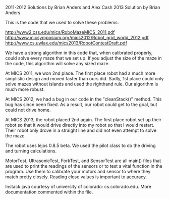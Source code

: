 2011-2012 Solutions by Brian Anders and Alex Cash
2013 Solution by Brian Anders

This is the code that we used to solve these problems:

http://www2.css.edu/mics/RoboMazeMICS_2011.pdf
http://www.micsymposium.org/mics2012/Robot_grid_world_2012.pdf
http://www.cs.uwlax.edu/mics2013/RobotContestDraft.pdf

We have a strong algorithm in this code that, when calibrated properly, could solve every maze that we set up. If you adjust the size of the maze in the code, this algorithm will solve any sized maze.

At MICS 2011, we won 2nd place. The first place robot had a much more simplistic design and moved faster than ours did. Sadly, 1st place could only solve mazes without islands and used the righthand rule. Our algorithm is much more robust.

At MICS 2012, we had a bug in our code in the "cleanStack()" method. This bug has since been fixed. As a result, our robot could get to the goal, but could not drive home.

At MICS 2013, the robot placed 2nd again. The first place robot set up their robot so that it would drive directly into my robot so that I would restart. Their robot only drove in a straight line and did not even attempt to solve the maze. 

The robot uses lejos 0.8.5 beta. We used the pilot class to do the driving and turning calculations. 

MotorTest, UltrasonicTest, ForkTest, and SensorTest are all main() files that are used to print the readings of the sensors or to test a vital function in the program. Use them to calibrate your motors and sensor to where they match pretty closely. Reading close values is important to accuracy.

Instack.java courtesy of university of colorado: cs.colorado.edu. More documentation
commented within the file.